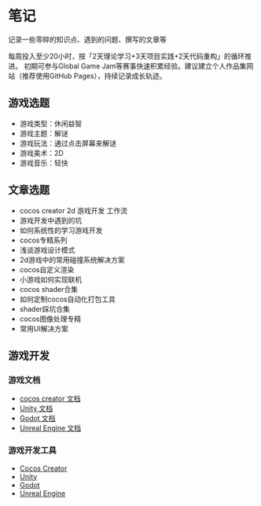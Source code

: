# 笔记
记录一些零碎的知识点、遇到的问题、撰写的文章等

每周投入至少20小时，按「2天理论学习+3天项目实践+2天代码重构」的循环推进。
初期可参与Global Game Jam等赛事快速积累经验。建议建立个人作品集网站（推荐使用GitHub Pages），持续记录成长轨迹。

## 游戏选题

- 游戏类型：休闲益智
- 游戏主题：解谜
- 游戏玩法：通过点击屏幕来解谜
- 游戏美术：2D
- 游戏音乐：轻快

## 文章选题

- cocos creator 2d 游戏开发 工作流
- 游戏开发中遇到的坑
- 如何系统性的学习游戏开发
- cocos专精系列
- 浅谈游戏设计模式
- 2d游戏中的常用碰撞系统解决方案
- cocos自定义渲染
- 小游戏如何实现联机
- cocos shader合集
- 如何定制cocos自动化打包工具
- shader踩坑合集
- cocos图像处理专精
- 常用UI解决方案

## 游戏开发

### 游戏文档

- [cocos creator 文档](https://docs.cocos.com/creator/manual/zh/)
- [Unity 文档](https://docs.unity3d.com/)
- [Godot 文档](https://docs.godotengine.org/)
- [Unreal Engine 文档](https://docs.unrealengine.com/)

### 游戏开发工具

- [Cocos Creator](https://www.cocos.com/creator)
- [Unity](https://unity.com/)
- [Godot](https://godotengine.org/)
- [Unreal Engine](https://www.unrealengine.com/)
